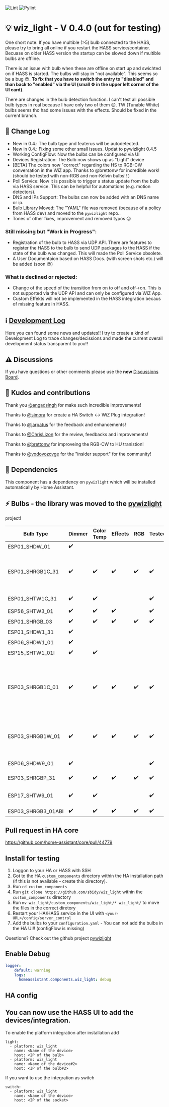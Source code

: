 ![Lint](https://github.com/sbidy/wiz_light/workflows/Lint/badge.svg) ![Pylint](https://github.com/sbidy/wiz_light/workflows/Pylint/badge.svg)

# :bulb: wiz_light - V 0.4.0 (out for testing)

One short note: If you have multible (>5) bulb connected to the HASS, please try to bring all online if you restart the HASS service/container.
Becuase on older HASS version the startup can be slowed down if multible bulbs are offline.

There is an issue with bulb when these are offline on start up and swichted on if HASS is started. The bulbs will stay in "not available". This seems so be a bug :wink:. **To fix that you have to switch the entry to "disabled" and than back to "enabled" via the UI (small :gear: in the upper left corner of the UI card).**

There are changes in the bulb detection function. I can't test all possible bulb types in real because I have only two of them :wink:.
TW (Tunable White) bulbs seems tho had some issues with the effects. Should be fixed in the current branch.

## :muscle: Change Log
- New in 0.4.: The bulb type and featerus will be autodetected.
- New in 0.4.: Fixing some other small issues. Updat to pywizlight 0.4.5
- Working ConfigFlow: Now the bulbs can be configured via UI
- Devices Registration: The Bulb now shows up as "Light" device
- [BETA] The colors now "correct" regarding the HS to RGB-CW conversation in the WiZ app. Thanks to @brettonw for incredible work!(should be tested with non-RGB and non-Kelvin bulbs!! )
- Poll Service: Now it is possible to trigger a status update from the bulb via HASS service. This can be helpful for automations (e.g. motion detectors).
- DNS and IPs Support: The bulbs can now be added with an DNS name or ip.
- Bulb Library Moved: The "YAML" file was removed (because of a policy from HASS dev) and moved to the `pywizlight` repo..
- Tones of other fixes, improvement and removed typos :wink:

### Still missing but "Work in Progress":
- Registration of the bulb to HASS via UDP API. There are features to register the HASS to the bulb to send UDP packages to the HASS if the state of the bulb was changed. This will made the Poll Service obsolete.
- A User Documentaion based on HASS Docs. (with screen shots etc.) will be added (soon :wink:)

### What is declined or rejected:

- Change of the speed of the transition from on to off and off->on. This is not supported via the UDP API and can only be configured via WiZ App.
- Custom Effekts will not be implemented in the HASS integration becaus of missing feature in HASS.

## :information_source: [Development Log](https://github.com/sbidy/wiz_light/discussions/78)

Here you can found some news and updates!!
I try to create a kind of Development Log to trace changes/decissions and made the current overall development status transparent to you!!

## :warning: Discussions

If you have questions or other comments please use the **new** [Discussions Board](https://github.com/sbidy/wiz_light/discussions).

## :blue_heart: Kudos and contributions

Thank you [@angadsingh](https://github.com/angadsingh) for make such incredible improvements!

Thanks to [@simora](https://github.com/simora) for create a HA Switch <-> WiZ Plug integration!

Thanks to [@jarpatus](https://github.com/jarpatus) for the feedback and enhancements!

Thanks to [@ChrisLizon](https://github.com/ChrisLizon) for the review, feedbacks and improvements!

Thanks to [@brettonw](https://github.com/brettonw) for improveing the RGB-CW to HU tranistion!

Thanks to [@vodovozovge](https://github.com/vodovozovge) for the "insider support" for the community!

## :flight_departure: Dependencies

This component has a dependency on `pywizlight` which will be installed automatically by Home Assistant.

## :zap: Bulbs - the library was moved to the [pywizlight](https://github.com/sbidy/pywizlight)
 project!

| Bulb Type          | Dimmer | Color Temp | Effects | RGB | Tested? | Example Product                                                                                                  |
| ------------------ | ------ | ---------- | ------- | --- | ------- | ---------------------------------------------------------------------------------------------------------------- |
| ESP01_SHDW_01      | ✔️     |            |         |     |         |                                                                                                                  |
| ESP01_SHRGB1C_31   | ✔️     | ✔️         | ✔️      | ✔️  | ✔️      | • Philips 555623 recessed <br /> • Philips 556167 A19 Frosted Full Colour and Tunable White                      |
| ESP01_SHTW1C_31    | ✔️     | ✔️         |         |     | ✔️      | • Philips 555599 recessed                                                                                        |
| ESP56_SHTW3_01     | ✔️     | ✔️         | ✔️      |     | ✔️      |                                                                                                                  |
| ESP01_SHRGB_03     | ✔️     | ✔️         | ✔️      | ✔️  | ✔️      |                                                                                                                  |
| ESP01_SHDW1_31     | ✔️     |            |         |     |         |                                                                                                                  |
| ESP06_SHDW1_01     | ✔️     |            |         |     |         |                                                                                                                  |
| ESP15_SHTW1_01I    | ✔️     | ✔️         |         |     |         |
| ESP03_SHRGB1C_01   | ✔️     | ✔️         | ✔️      | ✔️  | ✔️      | • Philips Color &. Tunable-White A19 <br />• WiZ A60 E27 EAN 8718699787059 <br />• WiZ G95 E27 EAN 8718699786359 |
| ESP03_SHRGB1W_01   | ✔️     | ✔️         | ✔️      | ✔️  | ✔️      | • Philips Color &. Tunable-White A21 <br />• WiZ A67 E27 EAN 8718699786199                                       |
| ESP06_SHDW9_01     | ✔️     |            |         |     | ✔️      | • Philips Soft White A19                                                                                         |
| ESP03_SHRGBP_31    | ✔️     | ✔️         | ✔️      | ✔️  | ✔️      | • Trio Leuchten WiZ LED                                                                                          |
| ESP17_SHTW9_01     | ✔️     | ✔️         |         |     | ✔️      | • WiZ Filament Bulb EAN 8718699786793                                                                            |
| ESP03_SHRGB3_01ABI | ✔️     | ✔️         | ✔️      | ✔️  | ✔️      |


## Pull request in HA core

https://github.com/home-assistant/core/pull/44779

## Install for testing

1. Loggon to your HA or HASS with SSH
2. Got to the HA `custom_components` directory within the HA installation path (if this is not available - create this directory).
3. Run `cd custom_components`
4. Run `git clone https://github.com/sbidy/wiz_light` within the `custom_components` directory
5. Run `mv wiz_light/custom_components/wiz_light/* wiz_light/` to move the files in the correct diretory
6. Restart your HA/HASS service in the UI with `<your-URL>/config/server_control`
7. Add the bulbs to your `configuration.yaml` - You can not add the bulbs in the HA UI!! (configFlow is missing)

Questions? Check out the github project [pywizlight](https://github.com/sbidy/pywizlight)

## Enable Debug
```YAML
logger:
    default: warning
    logs:
      homeassistant.components.wiz_light: debug
```

## HA config

## You can now use the HASS UI to add the devices/integration.

To enable the platform integration after installation add

```
light:
  - platform: wiz_light
    name: <Name of the device>
    host: <IP of the bulb>
  - platform: wiz_light
    name: <Name of the device#2>
    host: <IP of the bulb#2>
```

If you want to use the integration as switch

```
switch:
  - platform: wiz_light
    name: <Name of the device>
    host: <IP of the socket>
```
